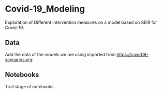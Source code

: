 # Covid-19_Modeling
Exploration of Different intervention measures on a model based on SEIR for Covid-19.

## Data
Add the data of the models we are using imported from https://covid19-scenarios.org

## Notebooks
Trial stage of notebooks.


